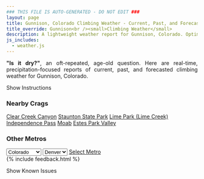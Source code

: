 ```yaml
---
### THIS FILE IS AUTO-GENERATED - DO NOT EDIT ###
layout: page
title: Gunnison, Colorado Climbing Weather - Current, Past, and Forecasted Report
title_override: Gunnison<br /><small>Climbing Weather</small>
description: A lightweight weather report for Gunnison, Colorado. Optimized for slow internet connections.
js_includes:
  - weather.js
---
```


<section class="measure center lh-copy f5-ns f6 ph2 mv4" style="text-align: justify;">
<strong>"Is it dry?"</strong>, an oft-repeated, age-old question. Here are real-time,
precipitation-focused reports of current, past, and forecasted climbing weather for Gunnison, Colorado.
</section>

<p id="settings-toggle" class="mw5 b center tc hover-light-red black-70 pointer">Show Instructions</p>
<section id="settings" class="overflow-hidden" style="display:none;">
    <div class="mv2 ph2 center">
        <div class="fn f6 tc pv2">
            <p class="measure lh-copy center"><strong>Show/hide hourly forecasts</strong> by clicking the desired day.</p>
            <hr class="mw5 p0 mv2 o-60 b0 bt b--light-red light-red bg-light-red">
            <p class="measure lh-copy center"><strong>Current and Past conditions</strong> are measured by the nearest weather station. <strong>Forecast conditions</strong> are calculated and polled separately.</p>
            <hr class="mw5 p0 mv2 o-60 b0 bt b--light-red light-red bg-light-red">
            <p class="measure lh-copy center"><strong>Having issues?</strong> Try <a id="clear-cache" class="no-underline relative fancy-link light-red hover-light-red" href="#">clearing the local cache</a>.</p>
            <hr class="mw5 p0 mv2 o-60 b0 bt b--light-red light-red bg-light-red">
            <p class="measure lh-copy center">Weather data sourced from <a class="no-underline fancy-link relative light-red" target="_blank" href="https://www.weather.gov/documentation/services-web-api">weather.gov</a>.</p>
        </div>
    </div>
</section>
<section id="weather" data-crag="gunnison-colorado" class="mv4-ns mv3 ph2 center"></section>
<section id="nearby" class="tc lh-copy">
  <h3>Nearby Crags</h3>
<a class="nowrap no-underline fancy-link relative light-red mh3" href="/crags/clear-creek-canyon-colorado-weather.html">Clear Creek Canyon</a>
<a class="nowrap no-underline fancy-link relative light-red mh3" href="/crags/staunton-state-park-colorado-weather.html">Staunton State Park</a>
<a class="nowrap no-underline fancy-link relative light-red mh3" href="/crags/lime-park-lime-creek-colorado-weather.html">Lime Park (Lime Creek)</a>
<a class="nowrap no-underline fancy-link relative light-red mh3" href="/crags/independence-pass-colorado-weather.html">Independence Pass</a>
<a class="nowrap no-underline fancy-link relative light-red mh3" href="/crags/moab-utah-weather.html">Moab</a>
<a class="nowrap no-underline fancy-link relative light-red mh3" href="/crags/estes-park-valley-colorado-weather.html">Estes Park Valley</a>
</section>
<section id="nearby" class="tc lh-copy">
  <h3>Other Metros</h3>
  <select class="ma1 bg-near-white pa2" id="stateSel">
    <option value="Texas">Texas</option>
    <option value="Washington">Washington</option>
    <option value="Colorado" selected>Colorado</option>
    <option value="Tennessee">Tennessee</option>
    <option value="Utah">Utah</option>
    <option value="California">California</option>
  </select>
  <select class="ma1 bg-near-white pa2" id="citySel">
    <option value="Denver" selected>Denver</option>
  </select>
  <a id="selectMetro" class="f6 link dim ph3 pv2 ma1 dib white bg-light-red" href="/crags/denver-colorado-weather.html">Select Metro</a>
  <script>
    var states = [];
    states["Texas"] = "Austin"
    states["Washington"] = "Seattle"
    states["Colorado"] = "Denver"
    states["Tennessee"] = "Nashville"
    states["Utah"] = "Salt Lake City"
    states["California"] = "San Francisco|Los Angeles"
  </script>
</section>
{% include feedback.html %}
<p id="issues-toggle" class="mw5 b center tc hover-light-red black-70 pointer">Show Known Issues</p>
<section id="issues" class="overflow-hidden tc f6">
</section>

<script>
  var weekly_GJT_152_72 = {"updated":"2022-03-29T07:43:10+00:00","units":"us","forecastGenerator":"BaselineForecastGenerator","generatedAt":"2022-03-29T08:39:34+00:00","updateTime":"2022-03-29T07:43:10+00:00","validTimes":"2022-03-29T01:00:00+00:00/P7D","elevation":{"unitCode":"wmoUnit:m","value":2479.8528},"periods":[{"number":1,"name":"Overnight","startTime":"2022-03-29T02:00:00-06:00","endTime":"2022-03-29T06:00:00-06:00","isDaytime":false,"temperature":28,"temperatureUnit":"F","temperatureTrend":null,"windSpeed":"5 to 10 mph","windDirection":"W","icon":"https://api.weather.gov/icons/land/night/snow,60?size=medium","shortForecast":"Rain And Snow Showers Likely","detailedForecast":"Rain and snow showers likely. Mostly cloudy, with a low around 28. West wind 5 to 10 mph. Chance of precipitation is 60%. Little or no snow accumulation expected."},{"number":2,"name":"Tuesday","startTime":"2022-03-29T06:00:00-06:00","endTime":"2022-03-29T18:00:00-06:00","isDaytime":true,"temperature":43,"temperatureUnit":"F","temperatureTrend":null,"windSpeed":"5 to 20 mph","windDirection":"W","icon":"https://api.weather.gov/icons/land/day/snow,60/snow,50?size=medium","shortForecast":"Snow Showers Likely","detailedForecast":"Snow showers likely before noon, then a chance of snow showers and a slight chance of thunderstorms. Mostly cloudy, with a high near 43. West wind 5 to 20 mph. Chance of precipitation is 60%. New snow accumulation of 1 to 2 inches possible."},{"number":3,"name":"Tuesday Night","startTime":"2022-03-29T18:00:00-06:00","endTime":"2022-03-30T06:00:00-06:00","isDaytime":false,"temperature":27,"temperatureUnit":"F","temperatureTrend":null,"windSpeed":"10 to 15 mph","windDirection":"WNW","icon":"https://api.weather.gov/icons/land/night/snow,60/snow,40?size=medium","shortForecast":"Snow Showers Likely","detailedForecast":"Snow showers likely and a slight chance of thunderstorms. Mostly cloudy, with a low around 27. West northwest wind 10 to 15 mph, with gusts as high as 30 mph. Chance of precipitation is 60%. New snow accumulation of less than half an inch possible."},{"number":4,"name":"Wednesday","startTime":"2022-03-30T06:00:00-06:00","endTime":"2022-03-30T18:00:00-06:00","isDaytime":true,"temperature":40,"temperatureUnit":"F","temperatureTrend":null,"windSpeed":"10 to 20 mph","windDirection":"WNW","icon":"https://api.weather.gov/icons/land/day/snow,40/snow,20?size=medium","shortForecast":"Chance Snow Showers","detailedForecast":"A chance of snow showers. Partly sunny, with a high near 40. West northwest wind 10 to 20 mph, with gusts as high as 35 mph. Chance of precipitation is 40%. Little or no snow accumulation expected."},{"number":5,"name":"Wednesday Night","startTime":"2022-03-30T18:00:00-06:00","endTime":"2022-03-31T06:00:00-06:00","isDaytime":false,"temperature":17,"temperatureUnit":"F","temperatureTrend":null,"windSpeed":"5 to 20 mph","windDirection":"WNW","icon":"https://api.weather.gov/icons/land/night/few?size=medium","shortForecast":"Mostly Clear","detailedForecast":"Mostly clear, with a low around 17. West northwest wind 5 to 20 mph."},{"number":6,"name":"Thursday","startTime":"2022-03-31T06:00:00-06:00","endTime":"2022-03-31T18:00:00-06:00","isDaytime":true,"temperature":46,"temperatureUnit":"F","temperatureTrend":null,"windSpeed":"5 to 15 mph","windDirection":"W","icon":"https://api.weather.gov/icons/land/day/sct/snow,30?size=medium","shortForecast":"Mostly Sunny then Chance Snow Showers","detailedForecast":"A chance of snow showers after noon. Mostly sunny, with a high near 46. Chance of precipitation is 30%."},{"number":7,"name":"Thursday Night","startTime":"2022-03-31T18:00:00-06:00","endTime":"2022-04-01T06:00:00-06:00","isDaytime":false,"temperature":24,"temperatureUnit":"F","temperatureTrend":null,"windSpeed":"5 to 15 mph","windDirection":"WSW","icon":"https://api.weather.gov/icons/land/night/snow,50/snow,60?size=medium","shortForecast":"Snow Showers Likely","detailedForecast":"Snow showers likely. Mostly cloudy, with a low around 24. Chance of precipitation is 60%. New snow accumulation of less than half an inch possible."},{"number":8,"name":"Friday","startTime":"2022-04-01T06:00:00-06:00","endTime":"2022-04-01T18:00:00-06:00","isDaytime":true,"temperature":43,"temperatureUnit":"F","temperatureTrend":null,"windSpeed":"5 to 20 mph","windDirection":"W","icon":"https://api.weather.gov/icons/land/day/snow?size=medium","shortForecast":"Snow Showers Likely","detailedForecast":"Snow showers likely. Partly sunny, with a high near 43. New snow accumulation of less than half an inch possible."},{"number":9,"name":"Friday Night","startTime":"2022-04-01T18:00:00-06:00","endTime":"2022-04-02T06:00:00-06:00","isDaytime":false,"temperature":17,"temperatureUnit":"F","temperatureTrend":null,"windSpeed":"5 to 20 mph","windDirection":"NW","icon":"https://api.weather.gov/icons/land/night/few?size=medium","shortForecast":"Mostly Clear","detailedForecast":"Mostly clear, with a low around 17."},{"number":10,"name":"Saturday","startTime":"2022-04-02T06:00:00-06:00","endTime":"2022-04-02T18:00:00-06:00","isDaytime":true,"temperature":50,"temperatureUnit":"F","temperatureTrend":null,"windSpeed":"5 to 15 mph","windDirection":"W","icon":"https://api.weather.gov/icons/land/day/sct?size=medium","shortForecast":"Mostly Sunny","detailedForecast":"Mostly sunny, with a high near 50."},{"number":11,"name":"Saturday Night","startTime":"2022-04-02T18:00:00-06:00","endTime":"2022-04-03T06:00:00-06:00","isDaytime":false,"temperature":22,"temperatureUnit":"F","temperatureTrend":null,"windSpeed":"5 to 15 mph","windDirection":"W","icon":"https://api.weather.gov/icons/land/night/few?size=medium","shortForecast":"Mostly Clear","detailedForecast":"Mostly clear, with a low around 22."},{"number":12,"name":"Sunday","startTime":"2022-04-03T06:00:00-06:00","endTime":"2022-04-03T18:00:00-06:00","isDaytime":true,"temperature":52,"temperatureUnit":"F","temperatureTrend":null,"windSpeed":"5 to 15 mph","windDirection":"WSW","icon":"https://api.weather.gov/icons/land/day/sct?size=medium","shortForecast":"Mostly Sunny","detailedForecast":"Mostly sunny, with a high near 52."},{"number":13,"name":"Sunday Night","startTime":"2022-04-03T18:00:00-06:00","endTime":"2022-04-04T06:00:00-06:00","isDaytime":false,"temperature":24,"temperatureUnit":"F","temperatureTrend":null,"windSpeed":"5 to 15 mph","windDirection":"W","icon":"https://api.weather.gov/icons/land/night/bkn/snow?size=medium","shortForecast":"Mostly Cloudy then Slight Chance Snow Showers","detailedForecast":"A slight chance of snow showers after midnight. Mostly cloudy, with a low around 24."},{"number":14,"name":"Monday","startTime":"2022-04-04T06:00:00-06:00","endTime":"2022-04-04T18:00:00-06:00","isDaytime":true,"temperature":49,"temperatureUnit":"F","temperatureTrend":null,"windSpeed":"5 to 15 mph","windDirection":"W","icon":"https://api.weather.gov/icons/land/day/snow?size=medium","shortForecast":"Chance Snow Showers","detailedForecast":"A chance of snow showers before 3pm, then a chance of rain and snow showers. Partly sunny, with a high near 49."}]}
  var hourly_GJT_152_72 = {"@context":["https://geojson.org/geojson-ld/geojson-context.jsonld",{"@version":"1.1","wx":"https://api.weather.gov/ontology#","geo":"http://www.opengis.net/ont/geosparql#","unit":"http://codes.wmo.int/common/unit/","@vocab":"https://api.weather.gov/ontology#"}],"type":"Feature","geometry":{"type":"Polygon","coordinates":[[[-106.855759,38.5572231],[-106.8532816,38.5351203],[-106.8249691,38.5370592],[-106.8274406,38.5591622],[-106.855759,38.5572231]]]},"properties":{"updated":"2022-03-29T07:43:10+00:00","units":"us","forecastGenerator":"HourlyForecastGenerator","generatedAt":"2022-03-29T08:39:36+00:00","updateTime":"2022-03-29T07:43:10+00:00","validTimes":"2022-03-29T01:00:00+00:00/P7D","elevation":{"unitCode":"wmoUnit:m","value":2479.8528},"periods":[{"number":1,"name":"","startTime":"2022-03-29T02:00:00-06:00","endTime":"2022-03-29T03:00:00-06:00","isDaytime":false,"temperature":36,"temperatureUnit":"F","temperatureTrend":null,"windSpeed":"10 mph","windDirection":"W","icon":"https://api.weather.gov/icons/land/night/snow,20?size=small","shortForecast":"Slight Chance Rain And Snow Showers","detailedForecast":""},{"number":2,"name":"","startTime":"2022-03-29T03:00:00-06:00","endTime":"2022-03-29T04:00:00-06:00","isDaytime":false,"temperature":32,"temperatureUnit":"F","temperatureTrend":null,"windSpeed":"5 mph","windDirection":"WSW","icon":"https://api.weather.gov/icons/land/night/snow,30?size=small","shortForecast":"Chance Snow Showers","detailedForecast":""},{"number":3,"name":"","startTime":"2022-03-29T04:00:00-06:00","endTime":"2022-03-29T05:00:00-06:00","isDaytime":false,"temperature":31,"temperatureUnit":"F","temperatureTrend":null,"windSpeed":"10 mph","windDirection":"W","icon":"https://api.weather.gov/icons/land/night/snow,50?size=small","shortForecast":"Chance Snow Showers","detailedForecast":""},{"number":4,"name":"","startTime":"2022-03-29T05:00:00-06:00","endTime":"2022-03-29T06:00:00-06:00","isDaytime":false,"temperature":29,"temperatureUnit":"F","temperatureTrend":null,"windSpeed":"10 mph","windDirection":"W","icon":"https://api.weather.gov/icons/land/night/snow,60?size=small","shortForecast":"Snow Showers Likely","detailedForecast":""},{"number":5,"name":"","startTime":"2022-03-29T06:00:00-06:00","endTime":"2022-03-29T07:00:00-06:00","isDaytime":true,"temperature":29,"temperatureUnit":"F","temperatureTrend":null,"windSpeed":"5 mph","windDirection":"W","icon":"https://api.weather.gov/icons/land/day/snow,60?size=small","shortForecast":"Snow Showers Likely","detailedForecast":""},{"number":6,"name":"","startTime":"2022-03-29T07:00:00-06:00","endTime":"2022-03-29T08:00:00-06:00","isDaytime":true,"temperature":28,"temperatureUnit":"F","temperatureTrend":null,"windSpeed":"5 mph","windDirection":"W","icon":"https://api.weather.gov/icons/land/day/snow,60?size=small","shortForecast":"Snow Showers Likely","detailedForecast":""},{"number":7,"name":"","startTime":"2022-03-29T08:00:00-06:00","endTime":"2022-03-29T09:00:00-06:00","isDaytime":true,"temperature":30,"temperatureUnit":"F","temperatureTrend":null,"windSpeed":"5 mph","windDirection":"WSW","icon":"https://api.weather.gov/icons/land/day/snow,60?size=small","shortForecast":"Snow Showers Likely","detailedForecast":""},{"number":8,"name":"","startTime":"2022-03-29T09:00:00-06:00","endTime":"2022-03-29T10:00:00-06:00","isDaytime":true,"temperature":32,"temperatureUnit":"F","temperatureTrend":null,"windSpeed":"5 mph","windDirection":"WSW","icon":"https://api.weather.gov/icons/land/day/snow?size=small","shortForecast":"Snow Showers Likely","detailedForecast":""},{"number":9,"name":"","startTime":"2022-03-29T10:00:00-06:00","endTime":"2022-03-29T11:00:00-06:00","isDaytime":true,"temperature":36,"temperatureUnit":"F","temperatureTrend":null,"windSpeed":"10 mph","windDirection":"W","icon":"https://api.weather.gov/icons/land/day/snow?size=small","shortForecast":"Snow Showers Likely","detailedForecast":""},{"number":10,"name":"","startTime":"2022-03-29T11:00:00-06:00","endTime":"2022-03-29T12:00:00-06:00","isDaytime":true,"temperature":40,"temperatureUnit":"F","temperatureTrend":null,"windSpeed":"10 mph","windDirection":"W","icon":"https://api.weather.gov/icons/land/day/snow?size=small","shortForecast":"Chance Snow Showers","detailedForecast":""},{"number":11,"name":"","startTime":"2022-03-29T12:00:00-06:00","endTime":"2022-03-29T13:00:00-06:00","isDaytime":true,"temperature":42,"temperatureUnit":"F","temperatureTrend":null,"windSpeed":"15 mph","windDirection":"W","icon":"https://api.weather.gov/icons/land/day/snow?size=small","shortForecast":"Chance Snow Showers","detailedForecast":""},{"number":12,"name":"","startTime":"2022-03-29T13:00:00-06:00","endTime":"2022-03-29T14:00:00-06:00","isDaytime":true,"temperature":43,"temperatureUnit":"F","temperatureTrend":null,"windSpeed":"15 mph","windDirection":"W","icon":"https://api.weather.gov/icons/land/day/snow?size=small","shortForecast":"Chance Snow Showers","detailedForecast":""},{"number":13,"name":"","startTime":"2022-03-29T14:00:00-06:00","endTime":"2022-03-29T15:00:00-06:00","isDaytime":true,"temperature":43,"temperatureUnit":"F","temperatureTrend":null,"windSpeed":"15 mph","windDirection":"W","icon":"https://api.weather.gov/icons/land/day/snow?size=small","shortForecast":"Chance Snow Showers","detailedForecast":""},{"number":14,"name":"","startTime":"2022-03-29T15:00:00-06:00","endTime":"2022-03-29T16:00:00-06:00","isDaytime":true,"temperature":42,"temperatureUnit":"F","temperatureTrend":null,"windSpeed":"15 mph","windDirection":"W","icon":"https://api.weather.gov/icons/land/day/snow?size=small","shortForecast":"Chance Snow Showers","detailedForecast":""},{"number":15,"name":"","startTime":"2022-03-29T16:00:00-06:00","endTime":"2022-03-29T17:00:00-06:00","isDaytime":true,"temperature":40,"temperatureUnit":"F","temperatureTrend":null,"windSpeed":"20 mph","windDirection":"W","icon":"https://api.weather.gov/icons/land/day/snow?size=small","shortForecast":"Chance Snow Showers","detailedForecast":""},{"number":16,"name":"","startTime":"2022-03-29T17:00:00-06:00","endTime":"2022-03-29T18:00:00-06:00","isDaytime":true,"temperature":39,"temperatureUnit":"F","temperatureTrend":null,"windSpeed":"15 mph","windDirection":"WNW","icon":"https://api.weather.gov/icons/land/day/snow?size=small","shortForecast":"Chance Snow Showers","detailedForecast":""},{"number":17,"name":"","startTime":"2022-03-29T18:00:00-06:00","endTime":"2022-03-29T19:00:00-06:00","isDaytime":false,"temperature":37,"temperatureUnit":"F","temperatureTrend":null,"windSpeed":"15 mph","windDirection":"W","icon":"https://api.weather.gov/icons/land/night/snow?size=small","shortForecast":"Snow Showers Likely","detailedForecast":""},{"number":18,"name":"","startTime":"2022-03-29T19:00:00-06:00","endTime":"2022-03-29T20:00:00-06:00","isDaytime":false,"temperature":35,"temperatureUnit":"F","temperatureTrend":null,"windSpeed":"15 mph","windDirection":"WNW","icon":"https://api.weather.gov/icons/land/night/snow?size=small","shortForecast":"Snow Showers Likely","detailedForecast":""},{"number":19,"name":"","startTime":"2022-03-29T20:00:00-06:00","endTime":"2022-03-29T21:00:00-06:00","isDaytime":false,"temperature":33,"temperatureUnit":"F","temperatureTrend":null,"windSpeed":"15 mph","windDirection":"W","icon":"https://api.weather.gov/icons/land/night/snow?size=small","shortForecast":"Snow Showers Likely","detailedForecast":""},{"number":20,"name":"","startTime":"2022-03-29T21:00:00-06:00","endTime":"2022-03-29T22:00:00-06:00","isDaytime":false,"temperature":32,"temperatureUnit":"F","temperatureTrend":null,"windSpeed":"15 mph","windDirection":"W","icon":"https://api.weather.gov/icons/land/night/snow?size=small","shortForecast":"Snow Showers Likely","detailedForecast":""},{"number":21,"name":"","startTime":"2022-03-29T22:00:00-06:00","endTime":"2022-03-29T23:00:00-06:00","isDaytime":false,"temperature":31,"temperatureUnit":"F","temperatureTrend":null,"windSpeed":"10 mph","windDirection":"W","icon":"https://api.weather.gov/icons/land/night/snow?size=small","shortForecast":"Snow Showers Likely","detailedForecast":""},{"number":22,"name":"","startTime":"2022-03-29T23:00:00-06:00","endTime":"2022-03-30T00:00:00-06:00","isDaytime":false,"temperature":31,"temperatureUnit":"F","temperatureTrend":null,"windSpeed":"10 mph","windDirection":"W","icon":"https://api.weather.gov/icons/land/night/snow?size=small","shortForecast":"Snow Showers Likely","detailedForecast":""},{"number":23,"name":"","startTime":"2022-03-30T00:00:00-06:00","endTime":"2022-03-30T01:00:00-06:00","isDaytime":false,"temperature":31,"temperatureUnit":"F","temperatureTrend":null,"windSpeed":"10 mph","windDirection":"W","icon":"https://api.weather.gov/icons/land/night/snow?size=small","shortForecast":"Chance Snow Showers","detailedForecast":""},{"number":24,"name":"","startTime":"2022-03-30T01:00:00-06:00","endTime":"2022-03-30T02:00:00-06:00","isDaytime":false,"temperature":30,"temperatureUnit":"F","temperatureTrend":null,"windSpeed":"10 mph","windDirection":"W","icon":"https://api.weather.gov/icons/land/night/snow?size=small","shortForecast":"Chance Snow Showers","detailedForecast":""},{"number":25,"name":"","startTime":"2022-03-30T02:00:00-06:00","endTime":"2022-03-30T03:00:00-06:00","isDaytime":false,"temperature":30,"temperatureUnit":"F","temperatureTrend":null,"windSpeed":"10 mph","windDirection":"W","icon":"https://api.weather.gov/icons/land/night/snow?size=small","shortForecast":"Chance Snow Showers","detailedForecast":""},{"number":26,"name":"","startTime":"2022-03-30T03:00:00-06:00","endTime":"2022-03-30T04:00:00-06:00","isDaytime":false,"temperature":29,"temperatureUnit":"F","temperatureTrend":null,"windSpeed":"10 mph","windDirection":"W","icon":"https://api.weather.gov/icons/land/night/snow?size=small","shortForecast":"Chance Snow Showers","detailedForecast":""},{"number":27,"name":"","startTime":"2022-03-30T04:00:00-06:00","endTime":"2022-03-30T05:00:00-06:00","isDaytime":false,"temperature":28,"temperatureUnit":"F","temperatureTrend":null,"windSpeed":"10 mph","windDirection":"W","icon":"https://api.weather.gov/icons/land/night/snow?size=small","shortForecast":"Chance Snow Showers","detailedForecast":""},{"number":28,"name":"","startTime":"2022-03-30T05:00:00-06:00","endTime":"2022-03-30T06:00:00-06:00","isDaytime":false,"temperature":27,"temperatureUnit":"F","temperatureTrend":null,"windSpeed":"10 mph","windDirection":"W","icon":"https://api.weather.gov/icons/land/night/snow?size=small","shortForecast":"Chance Snow Showers","detailedForecast":""},{"number":29,"name":"","startTime":"2022-03-30T06:00:00-06:00","endTime":"2022-03-30T07:00:00-06:00","isDaytime":true,"temperature":27,"temperatureUnit":"F","temperatureTrend":null,"windSpeed":"10 mph","windDirection":"W","icon":"https://api.weather.gov/icons/land/day/snow?size=small","shortForecast":"Chance Snow Showers","detailedForecast":""},{"number":30,"name":"","startTime":"2022-03-30T07:00:00-06:00","endTime":"2022-03-30T08:00:00-06:00","isDaytime":true,"temperature":27,"temperatureUnit":"F","temperatureTrend":null,"windSpeed":"10 mph","windDirection":"W","icon":"https://api.weather.gov/icons/land/day/snow?size=small","shortForecast":"Chance Snow Showers","detailedForecast":""},{"number":31,"name":"","startTime":"2022-03-30T08:00:00-06:00","endTime":"2022-03-30T09:00:00-06:00","isDaytime":true,"temperature":28,"temperatureUnit":"F","temperatureTrend":null,"windSpeed":"10 mph","windDirection":"WNW","icon":"https://api.weather.gov/icons/land/day/snow?size=small","shortForecast":"Chance Snow Showers","detailedForecast":""},{"number":32,"name":"","startTime":"2022-03-30T09:00:00-06:00","endTime":"2022-03-30T10:00:00-06:00","isDaytime":true,"temperature":30,"temperatureUnit":"F","temperatureTrend":null,"windSpeed":"15 mph","windDirection":"WNW","icon":"https://api.weather.gov/icons/land/day/snow?size=small","shortForecast":"Chance Snow Showers","detailedForecast":""},{"number":33,"name":"","startTime":"2022-03-30T10:00:00-06:00","endTime":"2022-03-30T11:00:00-06:00","isDaytime":true,"temperature":32,"temperatureUnit":"F","temperatureTrend":null,"windSpeed":"15 mph","windDirection":"WNW","icon":"https://api.weather.gov/icons/land/day/snow?size=small","shortForecast":"Chance Snow Showers","detailedForecast":""},{"number":34,"name":"","startTime":"2022-03-30T11:00:00-06:00","endTime":"2022-03-30T12:00:00-06:00","isDaytime":true,"temperature":35,"temperatureUnit":"F","temperatureTrend":null,"windSpeed":"15 mph","windDirection":"WNW","icon":"https://api.weather.gov/icons/land/day/snow?size=small","shortForecast":"Chance Snow Showers","detailedForecast":""},{"number":35,"name":"","startTime":"2022-03-30T12:00:00-06:00","endTime":"2022-03-30T13:00:00-06:00","isDaytime":true,"temperature":37,"temperatureUnit":"F","temperatureTrend":null,"windSpeed":"15 mph","windDirection":"WNW","icon":"https://api.weather.gov/icons/land/day/snow?size=small","shortForecast":"Slight Chance Snow Showers","detailedForecast":""},{"number":36,"name":"","startTime":"2022-03-30T13:00:00-06:00","endTime":"2022-03-30T14:00:00-06:00","isDaytime":true,"temperature":39,"temperatureUnit":"F","temperatureTrend":null,"windSpeed":"20 mph","windDirection":"WNW","icon":"https://api.weather.gov/icons/land/day/snow?size=small","shortForecast":"Slight Chance Snow Showers","detailedForecast":""},{"number":37,"name":"","startTime":"2022-03-30T14:00:00-06:00","endTime":"2022-03-30T15:00:00-06:00","isDaytime":true,"temperature":40,"temperatureUnit":"F","temperatureTrend":null,"windSpeed":"20 mph","windDirection":"WNW","icon":"https://api.weather.gov/icons/land/day/snow?size=small","shortForecast":"Slight Chance Snow Showers","detailedForecast":""},{"number":38,"name":"","startTime":"2022-03-30T15:00:00-06:00","endTime":"2022-03-30T16:00:00-06:00","isDaytime":true,"temperature":40,"temperatureUnit":"F","temperatureTrend":null,"windSpeed":"20 mph","windDirection":"WNW","icon":"https://api.weather.gov/icons/land/day/snow?size=small","shortForecast":"Slight Chance Snow Showers","detailedForecast":""},{"number":39,"name":"","startTime":"2022-03-30T16:00:00-06:00","endTime":"2022-03-30T17:00:00-06:00","isDaytime":true,"temperature":40,"temperatureUnit":"F","temperatureTrend":null,"windSpeed":"20 mph","windDirection":"WNW","icon":"https://api.weather.gov/icons/land/day/snow?size=small","shortForecast":"Slight Chance Snow Showers","detailedForecast":""},{"number":40,"name":"","startTime":"2022-03-30T17:00:00-06:00","endTime":"2022-03-30T18:00:00-06:00","isDaytime":true,"temperature":40,"temperatureUnit":"F","temperatureTrend":null,"windSpeed":"20 mph","windDirection":"NW","icon":"https://api.weather.gov/icons/land/day/snow?size=small","shortForecast":"Slight Chance Snow Showers","detailedForecast":""},{"number":41,"name":"","startTime":"2022-03-30T18:00:00-06:00","endTime":"2022-03-30T19:00:00-06:00","isDaytime":false,"temperature":38,"temperatureUnit":"F","temperatureTrend":null,"windSpeed":"20 mph","windDirection":"NW","icon":"https://api.weather.gov/icons/land/night/sct?size=small","shortForecast":"Partly Cloudy","detailedForecast":""},{"number":42,"name":"","startTime":"2022-03-30T19:00:00-06:00","endTime":"2022-03-30T20:00:00-06:00","isDaytime":false,"temperature":36,"temperatureUnit":"F","temperatureTrend":null,"windSpeed":"20 mph","windDirection":"NW","icon":"https://api.weather.gov/icons/land/night/few?size=small","shortForecast":"Mostly Clear","detailedForecast":""},{"number":43,"name":"","startTime":"2022-03-30T20:00:00-06:00","endTime":"2022-03-30T21:00:00-06:00","isDaytime":false,"temperature":33,"temperatureUnit":"F","temperatureTrend":null,"windSpeed":"15 mph","windDirection":"WNW","icon":"https://api.weather.gov/icons/land/night/few?size=small","shortForecast":"Mostly Clear","detailedForecast":""},{"number":44,"name":"","startTime":"2022-03-30T21:00:00-06:00","endTime":"2022-03-30T22:00:00-06:00","isDaytime":false,"temperature":30,"temperatureUnit":"F","temperatureTrend":null,"windSpeed":"15 mph","windDirection":"WNW","icon":"https://api.weather.gov/icons/land/night/few?size=small","shortForecast":"Mostly Clear","detailedForecast":""},{"number":45,"name":"","startTime":"2022-03-30T22:00:00-06:00","endTime":"2022-03-30T23:00:00-06:00","isDaytime":false,"temperature":28,"temperatureUnit":"F","temperatureTrend":null,"windSpeed":"15 mph","windDirection":"WNW","icon":"https://api.weather.gov/icons/land/night/few?size=small","shortForecast":"Mostly Clear","detailedForecast":""},{"number":46,"name":"","startTime":"2022-03-30T23:00:00-06:00","endTime":"2022-03-31T00:00:00-06:00","isDaytime":false,"temperature":26,"temperatureUnit":"F","temperatureTrend":null,"windSpeed":"10 mph","windDirection":"W","icon":"https://api.weather.gov/icons/land/night/few?size=small","shortForecast":"Mostly Clear","detailedForecast":""},{"number":47,"name":"","startTime":"2022-03-31T00:00:00-06:00","endTime":"2022-03-31T01:00:00-06:00","isDaytime":false,"temperature":24,"temperatureUnit":"F","temperatureTrend":null,"windSpeed":"10 mph","windDirection":"W","icon":"https://api.weather.gov/icons/land/night/few?size=small","shortForecast":"Mostly Clear","detailedForecast":""},{"number":48,"name":"","startTime":"2022-03-31T01:00:00-06:00","endTime":"2022-03-31T02:00:00-06:00","isDaytime":false,"temperature":23,"temperatureUnit":"F","temperatureTrend":null,"windSpeed":"10 mph","windDirection":"W","icon":"https://api.weather.gov/icons/land/night/few?size=small","shortForecast":"Mostly Clear","detailedForecast":""},{"number":49,"name":"","startTime":"2022-03-31T02:00:00-06:00","endTime":"2022-03-31T03:00:00-06:00","isDaytime":false,"temperature":22,"temperatureUnit":"F","temperatureTrend":null,"windSpeed":"5 mph","windDirection":"WNW","icon":"https://api.weather.gov/icons/land/night/few?size=small","shortForecast":"Mostly Clear","detailedForecast":""},{"number":50,"name":"","startTime":"2022-03-31T03:00:00-06:00","endTime":"2022-03-31T04:00:00-06:00","isDaytime":false,"temperature":21,"temperatureUnit":"F","temperatureTrend":null,"windSpeed":"5 mph","windDirection":"WNW","icon":"https://api.weather.gov/icons/land/night/few?size=small","shortForecast":"Mostly Clear","detailedForecast":""},{"number":51,"name":"","startTime":"2022-03-31T04:00:00-06:00","endTime":"2022-03-31T05:00:00-06:00","isDaytime":false,"temperature":20,"temperatureUnit":"F","temperatureTrend":null,"windSpeed":"5 mph","windDirection":"WNW","icon":"https://api.weather.gov/icons/land/night/few?size=small","shortForecast":"Mostly Clear","detailedForecast":""},{"number":52,"name":"","startTime":"2022-03-31T05:00:00-06:00","endTime":"2022-03-31T06:00:00-06:00","isDaytime":false,"temperature":18,"temperatureUnit":"F","temperatureTrend":null,"windSpeed":"5 mph","windDirection":"NW","icon":"https://api.weather.gov/icons/land/night/few?size=small","shortForecast":"Mostly Clear","detailedForecast":""},{"number":53,"name":"","startTime":"2022-03-31T06:00:00-06:00","endTime":"2022-03-31T07:00:00-06:00","isDaytime":true,"temperature":17,"temperatureUnit":"F","temperatureTrend":null,"windSpeed":"5 mph","windDirection":"NNW","icon":"https://api.weather.gov/icons/land/day/few?size=small","shortForecast":"Sunny","detailedForecast":""},{"number":54,"name":"","startTime":"2022-03-31T07:00:00-06:00","endTime":"2022-03-31T08:00:00-06:00","isDaytime":true,"temperature":18,"temperatureUnit":"F","temperatureTrend":null,"windSpeed":"5 mph","windDirection":"NW","icon":"https://api.weather.gov/icons/land/day/sct?size=small","shortForecast":"Mostly Sunny","detailedForecast":""},{"number":55,"name":"","startTime":"2022-03-31T08:00:00-06:00","endTime":"2022-03-31T09:00:00-06:00","isDaytime":true,"temperature":20,"temperatureUnit":"F","temperatureTrend":null,"windSpeed":"5 mph","windDirection":"W","icon":"https://api.weather.gov/icons/land/day/sct?size=small","shortForecast":"Mostly Sunny","detailedForecast":""},{"number":56,"name":"","startTime":"2022-03-31T09:00:00-06:00","endTime":"2022-03-31T10:00:00-06:00","isDaytime":true,"temperature":24,"temperatureUnit":"F","temperatureTrend":null,"windSpeed":"5 mph","windDirection":"W","icon":"https://api.weather.gov/icons/land/day/sct?size=small","shortForecast":"Mostly Sunny","detailedForecast":""},{"number":57,"name":"","startTime":"2022-03-31T10:00:00-06:00","endTime":"2022-03-31T11:00:00-06:00","isDaytime":true,"temperature":28,"temperatureUnit":"F","temperatureTrend":null,"windSpeed":"5 mph","windDirection":"W","icon":"https://api.weather.gov/icons/land/day/sct?size=small","shortForecast":"Mostly Sunny","detailedForecast":""},{"number":58,"name":"","startTime":"2022-03-31T11:00:00-06:00","endTime":"2022-03-31T12:00:00-06:00","isDaytime":true,"temperature":33,"temperatureUnit":"F","temperatureTrend":null,"windSpeed":"10 mph","windDirection":"WSW","icon":"https://api.weather.gov/icons/land/day/sct?size=small","shortForecast":"Mostly Sunny","detailedForecast":""},{"number":59,"name":"","startTime":"2022-03-31T12:00:00-06:00","endTime":"2022-03-31T13:00:00-06:00","isDaytime":true,"temperature":37,"temperatureUnit":"F","temperatureTrend":null,"windSpeed":"10 mph","windDirection":"WSW","icon":"https://api.weather.gov/icons/land/day/snow?size=small","shortForecast":"Chance Snow Showers","detailedForecast":""},{"number":60,"name":"","startTime":"2022-03-31T13:00:00-06:00","endTime":"2022-03-31T14:00:00-06:00","isDaytime":true,"temperature":41,"temperatureUnit":"F","temperatureTrend":null,"windSpeed":"10 mph","windDirection":"WSW","icon":"https://api.weather.gov/icons/land/day/snow?size=small","shortForecast":"Chance Snow Showers","detailedForecast":""},{"number":61,"name":"","startTime":"2022-03-31T14:00:00-06:00","endTime":"2022-03-31T15:00:00-06:00","isDaytime":true,"temperature":43,"temperatureUnit":"F","temperatureTrend":null,"windSpeed":"10 mph","windDirection":"W","icon":"https://api.weather.gov/icons/land/day/snow?size=small","shortForecast":"Chance Snow Showers","detailedForecast":""},{"number":62,"name":"","startTime":"2022-03-31T15:00:00-06:00","endTime":"2022-03-31T16:00:00-06:00","isDaytime":true,"temperature":45,"temperatureUnit":"F","temperatureTrend":null,"windSpeed":"15 mph","windDirection":"W","icon":"https://api.weather.gov/icons/land/day/snow?size=small","shortForecast":"Chance Snow Showers","detailedForecast":""},{"number":63,"name":"","startTime":"2022-03-31T16:00:00-06:00","endTime":"2022-03-31T17:00:00-06:00","isDaytime":true,"temperature":46,"temperatureUnit":"F","temperatureTrend":null,"windSpeed":"15 mph","windDirection":"W","icon":"https://api.weather.gov/icons/land/day/snow?size=small","shortForecast":"Chance Snow Showers","detailedForecast":""},{"number":64,"name":"","startTime":"2022-03-31T17:00:00-06:00","endTime":"2022-03-31T18:00:00-06:00","isDaytime":true,"temperature":45,"temperatureUnit":"F","temperatureTrend":null,"windSpeed":"15 mph","windDirection":"W","icon":"https://api.weather.gov/icons/land/day/snow?size=small","shortForecast":"Chance Snow Showers","detailedForecast":""},{"number":65,"name":"","startTime":"2022-03-31T18:00:00-06:00","endTime":"2022-03-31T19:00:00-06:00","isDaytime":false,"temperature":44,"temperatureUnit":"F","temperatureTrend":null,"windSpeed":"15 mph","windDirection":"W","icon":"https://api.weather.gov/icons/land/night/snow?size=small","shortForecast":"Chance Snow Showers","detailedForecast":""},{"number":66,"name":"","startTime":"2022-03-31T19:00:00-06:00","endTime":"2022-03-31T20:00:00-06:00","isDaytime":false,"temperature":42,"temperatureUnit":"F","temperatureTrend":null,"windSpeed":"15 mph","windDirection":"W","icon":"https://api.weather.gov/icons/land/night/snow?size=small","shortForecast":"Chance Snow Showers","detailedForecast":""},{"number":67,"name":"","startTime":"2022-03-31T20:00:00-06:00","endTime":"2022-03-31T21:00:00-06:00","isDaytime":false,"temperature":39,"temperatureUnit":"F","temperatureTrend":null,"windSpeed":"10 mph","windDirection":"WSW","icon":"https://api.weather.gov/icons/land/night/snow?size=small","shortForecast":"Chance Snow Showers","detailedForecast":""},{"number":68,"name":"","startTime":"2022-03-31T21:00:00-06:00","endTime":"2022-03-31T22:00:00-06:00","isDaytime":false,"temperature":36,"temperatureUnit":"F","temperatureTrend":null,"windSpeed":"10 mph","windDirection":"WSW","icon":"https://api.weather.gov/icons/land/night/snow?size=small","shortForecast":"Chance Snow Showers","detailedForecast":""},{"number":69,"name":"","startTime":"2022-03-31T22:00:00-06:00","endTime":"2022-03-31T23:00:00-06:00","isDaytime":false,"temperature":34,"temperatureUnit":"F","temperatureTrend":null,"windSpeed":"10 mph","windDirection":"WSW","icon":"https://api.weather.gov/icons/land/night/snow?size=small","shortForecast":"Chance Snow Showers","detailedForecast":""},{"number":70,"name":"","startTime":"2022-03-31T23:00:00-06:00","endTime":"2022-04-01T00:00:00-06:00","isDaytime":false,"temperature":32,"temperatureUnit":"F","temperatureTrend":null,"windSpeed":"10 mph","windDirection":"WSW","icon":"https://api.weather.gov/icons/land/night/snow?size=small","shortForecast":"Chance Snow Showers","detailedForecast":""},{"number":71,"name":"","startTime":"2022-04-01T00:00:00-06:00","endTime":"2022-04-01T01:00:00-06:00","isDaytime":false,"temperature":30,"temperatureUnit":"F","temperatureTrend":null,"windSpeed":"10 mph","windDirection":"WSW","icon":"https://api.weather.gov/icons/land/night/snow?size=small","shortForecast":"Snow Showers Likely","detailedForecast":""},{"number":72,"name":"","startTime":"2022-04-01T01:00:00-06:00","endTime":"2022-04-01T02:00:00-06:00","isDaytime":false,"temperature":28,"temperatureUnit":"F","temperatureTrend":null,"windSpeed":"10 mph","windDirection":"WSW","icon":"https://api.weather.gov/icons/land/night/snow?size=small","shortForecast":"Snow Showers Likely","detailedForecast":""},{"number":73,"name":"","startTime":"2022-04-01T02:00:00-06:00","endTime":"2022-04-01T03:00:00-06:00","isDaytime":false,"temperature":27,"temperatureUnit":"F","temperatureTrend":null,"windSpeed":"10 mph","windDirection":"W","icon":"https://api.weather.gov/icons/land/night/snow?size=small","shortForecast":"Snow Showers Likely","detailedForecast":""},{"number":74,"name":"","startTime":"2022-04-01T03:00:00-06:00","endTime":"2022-04-01T04:00:00-06:00","isDaytime":false,"temperature":26,"temperatureUnit":"F","temperatureTrend":null,"windSpeed":"10 mph","windDirection":"W","icon":"https://api.weather.gov/icons/land/night/snow?size=small","shortForecast":"Snow Showers Likely","detailedForecast":""},{"number":75,"name":"","startTime":"2022-04-01T04:00:00-06:00","endTime":"2022-04-01T05:00:00-06:00","isDaytime":false,"temperature":25,"temperatureUnit":"F","temperatureTrend":null,"windSpeed":"10 mph","windDirection":"W","icon":"https://api.weather.gov/icons/land/night/snow?size=small","shortForecast":"Snow Showers Likely","detailedForecast":""},{"number":76,"name":"","startTime":"2022-04-01T05:00:00-06:00","endTime":"2022-04-01T06:00:00-06:00","isDaytime":false,"temperature":24,"temperatureUnit":"F","temperatureTrend":null,"windSpeed":"5 mph","windDirection":"W","icon":"https://api.weather.gov/icons/land/night/snow?size=small","shortForecast":"Snow Showers Likely","detailedForecast":""},{"number":77,"name":"","startTime":"2022-04-01T06:00:00-06:00","endTime":"2022-04-01T07:00:00-06:00","isDaytime":true,"temperature":24,"temperatureUnit":"F","temperatureTrend":null,"windSpeed":"5 mph","windDirection":"W","icon":"https://api.weather.gov/icons/land/day/snow?size=small","shortForecast":"Chance Snow Showers","detailedForecast":""},{"number":78,"name":"","startTime":"2022-04-01T07:00:00-06:00","endTime":"2022-04-01T08:00:00-06:00","isDaytime":true,"temperature":24,"temperatureUnit":"F","temperatureTrend":null,"windSpeed":"10 mph","windDirection":"W","icon":"https://api.weather.gov/icons/land/day/snow?size=small","shortForecast":"Chance Snow Showers","detailedForecast":""},{"number":79,"name":"","startTime":"2022-04-01T08:00:00-06:00","endTime":"2022-04-01T09:00:00-06:00","isDaytime":true,"temperature":25,"temperatureUnit":"F","temperatureTrend":null,"windSpeed":"10 mph","windDirection":"W","icon":"https://api.weather.gov/icons/land/day/snow?size=small","shortForecast":"Chance Snow Showers","detailedForecast":""},{"number":80,"name":"","startTime":"2022-04-01T09:00:00-06:00","endTime":"2022-04-01T10:00:00-06:00","isDaytime":true,"temperature":27,"temperatureUnit":"F","temperatureTrend":null,"windSpeed":"10 mph","windDirection":"W","icon":"https://api.weather.gov/icons/land/day/snow?size=small","shortForecast":"Chance Snow Showers","detailedForecast":""},{"number":81,"name":"","startTime":"2022-04-01T10:00:00-06:00","endTime":"2022-04-01T11:00:00-06:00","isDaytime":true,"temperature":30,"temperatureUnit":"F","temperatureTrend":null,"windSpeed":"15 mph","windDirection":"W","icon":"https://api.weather.gov/icons/land/day/snow?size=small","shortForecast":"Chance Snow Showers","detailedForecast":""},{"number":82,"name":"","startTime":"2022-04-01T11:00:00-06:00","endTime":"2022-04-01T12:00:00-06:00","isDaytime":true,"temperature":34,"temperatureUnit":"F","temperatureTrend":null,"windSpeed":"15 mph","windDirection":"W","icon":"https://api.weather.gov/icons/land/day/snow?size=small","shortForecast":"Chance Snow Showers","detailedForecast":""},{"number":83,"name":"","startTime":"2022-04-01T12:00:00-06:00","endTime":"2022-04-01T13:00:00-06:00","isDaytime":true,"temperature":37,"temperatureUnit":"F","temperatureTrend":null,"windSpeed":"15 mph","windDirection":"W","icon":"https://api.weather.gov/icons/land/day/snow?size=small","shortForecast":"Snow Showers Likely","detailedForecast":""},{"number":84,"name":"","startTime":"2022-04-01T13:00:00-06:00","endTime":"2022-04-01T14:00:00-06:00","isDaytime":true,"temperature":39,"temperatureUnit":"F","temperatureTrend":null,"windSpeed":"15 mph","windDirection":"W","icon":"https://api.weather.gov/icons/land/day/snow?size=small","shortForecast":"Snow Showers Likely","detailedForecast":""},{"number":85,"name":"","startTime":"2022-04-01T14:00:00-06:00","endTime":"2022-04-01T15:00:00-06:00","isDaytime":true,"temperature":41,"temperatureUnit":"F","temperatureTrend":null,"windSpeed":"20 mph","windDirection":"W","icon":"https://api.weather.gov/icons/land/day/snow?size=small","shortForecast":"Snow Showers Likely","detailedForecast":""},{"number":86,"name":"","startTime":"2022-04-01T15:00:00-06:00","endTime":"2022-04-01T16:00:00-06:00","isDaytime":true,"temperature":42,"temperatureUnit":"F","temperatureTrend":null,"windSpeed":"20 mph","windDirection":"W","icon":"https://api.weather.gov/icons/land/day/snow?size=small","shortForecast":"Snow Showers Likely","detailedForecast":""},{"number":87,"name":"","startTime":"2022-04-01T16:00:00-06:00","endTime":"2022-04-01T17:00:00-06:00","isDaytime":true,"temperature":43,"temperatureUnit":"F","temperatureTrend":null,"windSpeed":"20 mph","windDirection":"W","icon":"https://api.weather.gov/icons/land/day/snow?size=small","shortForecast":"Snow Showers Likely","detailedForecast":""},{"number":88,"name":"","startTime":"2022-04-01T17:00:00-06:00","endTime":"2022-04-01T18:00:00-06:00","isDaytime":true,"temperature":43,"temperatureUnit":"F","temperatureTrend":null,"windSpeed":"20 mph","windDirection":"WNW","icon":"https://api.weather.gov/icons/land/day/snow?size=small","shortForecast":"Snow Showers Likely","detailedForecast":""},{"number":89,"name":"","startTime":"2022-04-01T18:00:00-06:00","endTime":"2022-04-01T19:00:00-06:00","isDaytime":false,"temperature":42,"temperatureUnit":"F","temperatureTrend":null,"windSpeed":"20 mph","windDirection":"WNW","icon":"https://api.weather.gov/icons/land/night/sct?size=small","shortForecast":"Partly Cloudy","detailedForecast":""},{"number":90,"name":"","startTime":"2022-04-01T19:00:00-06:00","endTime":"2022-04-01T20:00:00-06:00","isDaytime":false,"temperature":39,"temperatureUnit":"F","temperatureTrend":null,"windSpeed":"15 mph","windDirection":"WNW","icon":"https://api.weather.gov/icons/land/night/few?size=small","shortForecast":"Mostly Clear","detailedForecast":""},{"number":91,"name":"","startTime":"2022-04-01T20:00:00-06:00","endTime":"2022-04-01T21:00:00-06:00","isDaytime":false,"temperature":35,"temperatureUnit":"F","temperatureTrend":null,"windSpeed":"15 mph","windDirection":"WNW","icon":"https://api.weather.gov/icons/land/night/few?size=small","shortForecast":"Mostly Clear","detailedForecast":""},{"number":92,"name":"","startTime":"2022-04-01T21:00:00-06:00","endTime":"2022-04-01T22:00:00-06:00","isDaytime":false,"temperature":31,"temperatureUnit":"F","temperatureTrend":null,"windSpeed":"10 mph","windDirection":"WNW","icon":"https://api.weather.gov/icons/land/night/few?size=small","shortForecast":"Mostly Clear","detailedForecast":""},{"number":93,"name":"","startTime":"2022-04-01T22:00:00-06:00","endTime":"2022-04-01T23:00:00-06:00","isDaytime":false,"temperature":28,"temperatureUnit":"F","temperatureTrend":null,"windSpeed":"10 mph","windDirection":"WNW","icon":"https://api.weather.gov/icons/land/night/few?size=small","shortForecast":"Mostly Clear","detailedForecast":""},{"number":94,"name":"","startTime":"2022-04-01T23:00:00-06:00","endTime":"2022-04-02T00:00:00-06:00","isDaytime":false,"temperature":26,"temperatureUnit":"F","temperatureTrend":null,"windSpeed":"5 mph","windDirection":"WNW","icon":"https://api.weather.gov/icons/land/night/few?size=small","shortForecast":"Mostly Clear","detailedForecast":""},{"number":95,"name":"","startTime":"2022-04-02T00:00:00-06:00","endTime":"2022-04-02T01:00:00-06:00","isDaytime":false,"temperature":25,"temperatureUnit":"F","temperatureTrend":null,"windSpeed":"5 mph","windDirection":"WNW","icon":"https://api.weather.gov/icons/land/night/few?size=small","shortForecast":"Mostly Clear","detailedForecast":""},{"number":96,"name":"","startTime":"2022-04-02T01:00:00-06:00","endTime":"2022-04-02T02:00:00-06:00","isDaytime":false,"temperature":23,"temperatureUnit":"F","temperatureTrend":null,"windSpeed":"5 mph","windDirection":"WNW","icon":"https://api.weather.gov/icons/land/night/few?size=small","shortForecast":"Mostly Clear","detailedForecast":""},{"number":97,"name":"","startTime":"2022-04-02T02:00:00-06:00","endTime":"2022-04-02T03:00:00-06:00","isDaytime":false,"temperature":22,"temperatureUnit":"F","temperatureTrend":null,"windSpeed":"5 mph","windDirection":"NW","icon":"https://api.weather.gov/icons/land/night/few?size=small","shortForecast":"Mostly Clear","detailedForecast":""},{"number":98,"name":"","startTime":"2022-04-02T03:00:00-06:00","endTime":"2022-04-02T04:00:00-06:00","isDaytime":false,"temperature":20,"temperatureUnit":"F","temperatureTrend":null,"windSpeed":"5 mph","windDirection":"NNW","icon":"https://api.weather.gov/icons/land/night/few?size=small","shortForecast":"Mostly Clear","detailedForecast":""},{"number":99,"name":"","startTime":"2022-04-02T04:00:00-06:00","endTime":"2022-04-02T05:00:00-06:00","isDaytime":false,"temperature":18,"temperatureUnit":"F","temperatureTrend":null,"windSpeed":"5 mph","windDirection":"NW","icon":"https://api.weather.gov/icons/land/night/few?size=small","shortForecast":"Mostly Clear","detailedForecast":""},{"number":100,"name":"","startTime":"2022-04-02T05:00:00-06:00","endTime":"2022-04-02T06:00:00-06:00","isDaytime":false,"temperature":17,"temperatureUnit":"F","temperatureTrend":null,"windSpeed":"5 mph","windDirection":"NW","icon":"https://api.weather.gov/icons/land/night/few?size=small","shortForecast":"Mostly Clear","detailedForecast":""},{"number":101,"name":"","startTime":"2022-04-02T06:00:00-06:00","endTime":"2022-04-02T07:00:00-06:00","isDaytime":true,"temperature":17,"temperatureUnit":"F","temperatureTrend":null,"windSpeed":"5 mph","windDirection":"WNW","icon":"https://api.weather.gov/icons/land/day/few?size=small","shortForecast":"Sunny","detailedForecast":""},{"number":102,"name":"","startTime":"2022-04-02T07:00:00-06:00","endTime":"2022-04-02T08:00:00-06:00","isDaytime":true,"temperature":18,"temperatureUnit":"F","temperatureTrend":null,"windSpeed":"5 mph","windDirection":"W","icon":"https://api.weather.gov/icons/land/day/sct?size=small","shortForecast":"Mostly Sunny","detailedForecast":""},{"number":103,"name":"","startTime":"2022-04-02T08:00:00-06:00","endTime":"2022-04-02T09:00:00-06:00","isDaytime":true,"temperature":21,"temperatureUnit":"F","temperatureTrend":null,"windSpeed":"5 mph","windDirection":"WSW","icon":"https://api.weather.gov/icons/land/day/sct?size=small","shortForecast":"Mostly Sunny","detailedForecast":""},{"number":104,"name":"","startTime":"2022-04-02T09:00:00-06:00","endTime":"2022-04-02T10:00:00-06:00","isDaytime":true,"temperature":25,"temperatureUnit":"F","temperatureTrend":null,"windSpeed":"5 mph","windDirection":"SW","icon":"https://api.weather.gov/icons/land/day/sct?size=small","shortForecast":"Mostly Sunny","detailedForecast":""},{"number":105,"name":"","startTime":"2022-04-02T10:00:00-06:00","endTime":"2022-04-02T11:00:00-06:00","isDaytime":true,"temperature":30,"temperatureUnit":"F","temperatureTrend":null,"windSpeed":"10 mph","windDirection":"WSW","icon":"https://api.weather.gov/icons/land/day/sct?size=small","shortForecast":"Mostly Sunny","detailedForecast":""},{"number":106,"name":"","startTime":"2022-04-02T11:00:00-06:00","endTime":"2022-04-02T12:00:00-06:00","isDaytime":true,"temperature":35,"temperatureUnit":"F","temperatureTrend":null,"windSpeed":"10 mph","windDirection":"WSW","icon":"https://api.weather.gov/icons/land/day/sct?size=small","shortForecast":"Mostly Sunny","detailedForecast":""},{"number":107,"name":"","startTime":"2022-04-02T12:00:00-06:00","endTime":"2022-04-02T13:00:00-06:00","isDaytime":true,"temperature":40,"temperatureUnit":"F","temperatureTrend":null,"windSpeed":"15 mph","windDirection":"W","icon":"https://api.weather.gov/icons/land/day/few?size=small","shortForecast":"Sunny","detailedForecast":""},{"number":108,"name":"","startTime":"2022-04-02T13:00:00-06:00","endTime":"2022-04-02T14:00:00-06:00","isDaytime":true,"temperature":43,"temperatureUnit":"F","temperatureTrend":null,"windSpeed":"15 mph","windDirection":"W","icon":"https://api.weather.gov/icons/land/day/few?size=small","shortForecast":"Sunny","detailedForecast":""},{"number":109,"name":"","startTime":"2022-04-02T14:00:00-06:00","endTime":"2022-04-02T15:00:00-06:00","isDaytime":true,"temperature":46,"temperatureUnit":"F","temperatureTrend":null,"windSpeed":"15 mph","windDirection":"W","icon":"https://api.weather.gov/icons/land/day/few?size=small","shortForecast":"Sunny","detailedForecast":""},{"number":110,"name":"","startTime":"2022-04-02T15:00:00-06:00","endTime":"2022-04-02T16:00:00-06:00","isDaytime":true,"temperature":48,"temperatureUnit":"F","temperatureTrend":null,"windSpeed":"15 mph","windDirection":"W","icon":"https://api.weather.gov/icons/land/day/few?size=small","shortForecast":"Sunny","detailedForecast":""},{"number":111,"name":"","startTime":"2022-04-02T16:00:00-06:00","endTime":"2022-04-02T17:00:00-06:00","isDaytime":true,"temperature":50,"temperatureUnit":"F","temperatureTrend":null,"windSpeed":"15 mph","windDirection":"W","icon":"https://api.weather.gov/icons/land/day/few?size=small","shortForecast":"Sunny","detailedForecast":""},{"number":112,"name":"","startTime":"2022-04-02T17:00:00-06:00","endTime":"2022-04-02T18:00:00-06:00","isDaytime":true,"temperature":50,"temperatureUnit":"F","temperatureTrend":null,"windSpeed":"15 mph","windDirection":"W","icon":"https://api.weather.gov/icons/land/day/few?size=small","shortForecast":"Sunny","detailedForecast":""},{"number":113,"name":"","startTime":"2022-04-02T18:00:00-06:00","endTime":"2022-04-02T19:00:00-06:00","isDaytime":false,"temperature":48,"temperatureUnit":"F","temperatureTrend":null,"windSpeed":"15 mph","windDirection":"W","icon":"https://api.weather.gov/icons/land/night/few?size=small","shortForecast":"Mostly Clear","detailedForecast":""},{"number":114,"name":"","startTime":"2022-04-02T19:00:00-06:00","endTime":"2022-04-02T20:00:00-06:00","isDaytime":false,"temperature":45,"temperatureUnit":"F","temperatureTrend":null,"windSpeed":"15 mph","windDirection":"W","icon":"https://api.weather.gov/icons/land/night/few?size=small","shortForecast":"Mostly Clear","detailedForecast":""},{"number":115,"name":"","startTime":"2022-04-02T20:00:00-06:00","endTime":"2022-04-02T21:00:00-06:00","isDaytime":false,"temperature":41,"temperatureUnit":"F","temperatureTrend":null,"windSpeed":"10 mph","windDirection":"W","icon":"https://api.weather.gov/icons/land/night/few?size=small","shortForecast":"Mostly Clear","detailedForecast":""},{"number":116,"name":"","startTime":"2022-04-02T21:00:00-06:00","endTime":"2022-04-02T22:00:00-06:00","isDaytime":false,"temperature":36,"temperatureUnit":"F","temperatureTrend":null,"windSpeed":"10 mph","windDirection":"W","icon":"https://api.weather.gov/icons/land/night/few?size=small","shortForecast":"Mostly Clear","detailedForecast":""},{"number":117,"name":"","startTime":"2022-04-02T22:00:00-06:00","endTime":"2022-04-02T23:00:00-06:00","isDaytime":false,"temperature":33,"temperatureUnit":"F","temperatureTrend":null,"windSpeed":"10 mph","windDirection":"W","icon":"https://api.weather.gov/icons/land/night/few?size=small","shortForecast":"Mostly Clear","detailedForecast":""},{"number":118,"name":"","startTime":"2022-04-02T23:00:00-06:00","endTime":"2022-04-03T00:00:00-06:00","isDaytime":false,"temperature":31,"temperatureUnit":"F","temperatureTrend":null,"windSpeed":"5 mph","windDirection":"W","icon":"https://api.weather.gov/icons/land/night/few?size=small","shortForecast":"Mostly Clear","detailedForecast":""},{"number":119,"name":"","startTime":"2022-04-03T00:00:00-06:00","endTime":"2022-04-03T01:00:00-06:00","isDaytime":false,"temperature":29,"temperatureUnit":"F","temperatureTrend":null,"windSpeed":"5 mph","windDirection":"W","icon":"https://api.weather.gov/icons/land/night/few?size=small","shortForecast":"Mostly Clear","detailedForecast":""},{"number":120,"name":"","startTime":"2022-04-03T01:00:00-06:00","endTime":"2022-04-03T02:00:00-06:00","isDaytime":false,"temperature":27,"temperatureUnit":"F","temperatureTrend":null,"windSpeed":"5 mph","windDirection":"W","icon":"https://api.weather.gov/icons/land/night/few?size=small","shortForecast":"Mostly Clear","detailedForecast":""},{"number":121,"name":"","startTime":"2022-04-03T02:00:00-06:00","endTime":"2022-04-03T03:00:00-06:00","isDaytime":false,"temperature":26,"temperatureUnit":"F","temperatureTrend":null,"windSpeed":"5 mph","windDirection":"W","icon":"https://api.weather.gov/icons/land/night/few?size=small","shortForecast":"Mostly Clear","detailedForecast":""},{"number":122,"name":"","startTime":"2022-04-03T03:00:00-06:00","endTime":"2022-04-03T04:00:00-06:00","isDaytime":false,"temperature":24,"temperatureUnit":"F","temperatureTrend":null,"windSpeed":"5 mph","windDirection":"W","icon":"https://api.weather.gov/icons/land/night/few?size=small","shortForecast":"Mostly Clear","detailedForecast":""},{"number":123,"name":"","startTime":"2022-04-03T04:00:00-06:00","endTime":"2022-04-03T05:00:00-06:00","isDaytime":false,"temperature":23,"temperatureUnit":"F","temperatureTrend":null,"windSpeed":"5 mph","windDirection":"W","icon":"https://api.weather.gov/icons/land/night/few?size=small","shortForecast":"Mostly Clear","detailedForecast":""},{"number":124,"name":"","startTime":"2022-04-03T05:00:00-06:00","endTime":"2022-04-03T06:00:00-06:00","isDaytime":false,"temperature":22,"temperatureUnit":"F","temperatureTrend":null,"windSpeed":"5 mph","windDirection":"W","icon":"https://api.weather.gov/icons/land/night/few?size=small","shortForecast":"Mostly Clear","detailedForecast":""},{"number":125,"name":"","startTime":"2022-04-03T06:00:00-06:00","endTime":"2022-04-03T07:00:00-06:00","isDaytime":true,"temperature":22,"temperatureUnit":"F","temperatureTrend":null,"windSpeed":"5 mph","windDirection":"W","icon":"https://api.weather.gov/icons/land/day/few?size=small","shortForecast":"Sunny","detailedForecast":""},{"number":126,"name":"","startTime":"2022-04-03T07:00:00-06:00","endTime":"2022-04-03T08:00:00-06:00","isDaytime":true,"temperature":23,"temperatureUnit":"F","temperatureTrend":null,"windSpeed":"5 mph","windDirection":"W","icon":"https://api.weather.gov/icons/land/day/few?size=small","shortForecast":"Sunny","detailedForecast":""},{"number":127,"name":"","startTime":"2022-04-03T08:00:00-06:00","endTime":"2022-04-03T09:00:00-06:00","isDaytime":true,"temperature":25,"temperatureUnit":"F","temperatureTrend":null,"windSpeed":"5 mph","windDirection":"WSW","icon":"https://api.weather.gov/icons/land/day/sct?size=small","shortForecast":"Mostly Sunny","detailedForecast":""},{"number":128,"name":"","startTime":"2022-04-03T09:00:00-06:00","endTime":"2022-04-03T10:00:00-06:00","isDaytime":true,"temperature":29,"temperatureUnit":"F","temperatureTrend":null,"windSpeed":"10 mph","windDirection":"WSW","icon":"https://api.weather.gov/icons/land/day/sct?size=small","shortForecast":"Mostly Sunny","detailedForecast":""},{"number":129,"name":"","startTime":"2022-04-03T10:00:00-06:00","endTime":"2022-04-03T11:00:00-06:00","isDaytime":true,"temperature":33,"temperatureUnit":"F","temperatureTrend":null,"windSpeed":"10 mph","windDirection":"WSW","icon":"https://api.weather.gov/icons/land/day/sct?size=small","shortForecast":"Mostly Sunny","detailedForecast":""},{"number":130,"name":"","startTime":"2022-04-03T11:00:00-06:00","endTime":"2022-04-03T12:00:00-06:00","isDaytime":true,"temperature":38,"temperatureUnit":"F","temperatureTrend":null,"windSpeed":"10 mph","windDirection":"WSW","icon":"https://api.weather.gov/icons/land/day/sct?size=small","shortForecast":"Mostly Sunny","detailedForecast":""},{"number":131,"name":"","startTime":"2022-04-03T12:00:00-06:00","endTime":"2022-04-03T13:00:00-06:00","isDaytime":true,"temperature":43,"temperatureUnit":"F","temperatureTrend":null,"windSpeed":"10 mph","windDirection":"WSW","icon":"https://api.weather.gov/icons/land/day/few?size=small","shortForecast":"Sunny","detailedForecast":""},{"number":132,"name":"","startTime":"2022-04-03T13:00:00-06:00","endTime":"2022-04-03T14:00:00-06:00","isDaytime":true,"temperature":47,"temperatureUnit":"F","temperatureTrend":null,"windSpeed":"15 mph","windDirection":"WSW","icon":"https://api.weather.gov/icons/land/day/sct?size=small","shortForecast":"Mostly Sunny","detailedForecast":""},{"number":133,"name":"","startTime":"2022-04-03T14:00:00-06:00","endTime":"2022-04-03T15:00:00-06:00","isDaytime":true,"temperature":50,"temperatureUnit":"F","temperatureTrend":null,"windSpeed":"15 mph","windDirection":"W","icon":"https://api.weather.gov/icons/land/day/sct?size=small","shortForecast":"Mostly Sunny","detailedForecast":""},{"number":134,"name":"","startTime":"2022-04-03T15:00:00-06:00","endTime":"2022-04-03T16:00:00-06:00","isDaytime":true,"temperature":52,"temperatureUnit":"F","temperatureTrend":null,"windSpeed":"15 mph","windDirection":"W","icon":"https://api.weather.gov/icons/land/day/sct?size=small","shortForecast":"Mostly Sunny","detailedForecast":""},{"number":135,"name":"","startTime":"2022-04-03T16:00:00-06:00","endTime":"2022-04-03T17:00:00-06:00","isDaytime":true,"temperature":52,"temperatureUnit":"F","temperatureTrend":null,"windSpeed":"15 mph","windDirection":"W","icon":"https://api.weather.gov/icons/land/day/sct?size=small","shortForecast":"Mostly Sunny","detailedForecast":""},{"number":136,"name":"","startTime":"2022-04-03T17:00:00-06:00","endTime":"2022-04-03T18:00:00-06:00","isDaytime":true,"temperature":52,"temperatureUnit":"F","temperatureTrend":null,"windSpeed":"15 mph","windDirection":"W","icon":"https://api.weather.gov/icons/land/day/sct?size=small","shortForecast":"Mostly Sunny","detailedForecast":""},{"number":137,"name":"","startTime":"2022-04-03T18:00:00-06:00","endTime":"2022-04-03T19:00:00-06:00","isDaytime":false,"temperature":50,"temperatureUnit":"F","temperatureTrend":null,"windSpeed":"15 mph","windDirection":"W","icon":"https://api.weather.gov/icons/land/night/sct?size=small","shortForecast":"Partly Cloudy","detailedForecast":""},{"number":138,"name":"","startTime":"2022-04-03T19:00:00-06:00","endTime":"2022-04-03T20:00:00-06:00","isDaytime":false,"temperature":47,"temperatureUnit":"F","temperatureTrend":null,"windSpeed":"15 mph","windDirection":"W","icon":"https://api.weather.gov/icons/land/night/sct?size=small","shortForecast":"Partly Cloudy","detailedForecast":""},{"number":139,"name":"","startTime":"2022-04-03T20:00:00-06:00","endTime":"2022-04-03T21:00:00-06:00","isDaytime":false,"temperature":43,"temperatureUnit":"F","temperatureTrend":null,"windSpeed":"15 mph","windDirection":"WSW","icon":"https://api.weather.gov/icons/land/night/sct?size=small","shortForecast":"Partly Cloudy","detailedForecast":""},{"number":140,"name":"","startTime":"2022-04-03T21:00:00-06:00","endTime":"2022-04-03T22:00:00-06:00","isDaytime":false,"temperature":39,"temperatureUnit":"F","temperatureTrend":null,"windSpeed":"10 mph","windDirection":"WSW","icon":"https://api.weather.gov/icons/land/night/sct?size=small","shortForecast":"Partly Cloudy","detailedForecast":""},{"number":141,"name":"","startTime":"2022-04-03T22:00:00-06:00","endTime":"2022-04-03T23:00:00-06:00","isDaytime":false,"temperature":36,"temperatureUnit":"F","temperatureTrend":null,"windSpeed":"10 mph","windDirection":"W","icon":"https://api.weather.gov/icons/land/night/sct?size=small","shortForecast":"Partly Cloudy","detailedForecast":""},{"number":142,"name":"","startTime":"2022-04-03T23:00:00-06:00","endTime":"2022-04-04T00:00:00-06:00","isDaytime":false,"temperature":33,"temperatureUnit":"F","temperatureTrend":null,"windSpeed":"10 mph","windDirection":"NW","icon":"https://api.weather.gov/icons/land/night/bkn?size=small","shortForecast":"Mostly Cloudy","detailedForecast":""},{"number":143,"name":"","startTime":"2022-04-04T00:00:00-06:00","endTime":"2022-04-04T01:00:00-06:00","isDaytime":false,"temperature":31,"temperatureUnit":"F","temperatureTrend":null,"windSpeed":"10 mph","windDirection":"NNW","icon":"https://api.weather.gov/icons/land/night/snow?size=small","shortForecast":"Slight Chance Snow Showers","detailedForecast":""},{"number":144,"name":"","startTime":"2022-04-04T01:00:00-06:00","endTime":"2022-04-04T02:00:00-06:00","isDaytime":false,"temperature":30,"temperatureUnit":"F","temperatureTrend":null,"windSpeed":"5 mph","windDirection":"WNW","icon":"https://api.weather.gov/icons/land/night/snow?size=small","shortForecast":"Slight Chance Snow Showers","detailedForecast":""},{"number":145,"name":"","startTime":"2022-04-04T02:00:00-06:00","endTime":"2022-04-04T03:00:00-06:00","isDaytime":false,"temperature":29,"temperatureUnit":"F","temperatureTrend":null,"windSpeed":"5 mph","windDirection":"WSW","icon":"https://api.weather.gov/icons/land/night/snow?size=small","shortForecast":"Slight Chance Snow Showers","detailedForecast":""},{"number":146,"name":"","startTime":"2022-04-04T03:00:00-06:00","endTime":"2022-04-04T04:00:00-06:00","isDaytime":false,"temperature":28,"temperatureUnit":"F","temperatureTrend":null,"windSpeed":"5 mph","windDirection":"SSW","icon":"https://api.weather.gov/icons/land/night/snow?size=small","shortForecast":"Slight Chance Snow Showers","detailedForecast":""},{"number":147,"name":"","startTime":"2022-04-04T04:00:00-06:00","endTime":"2022-04-04T05:00:00-06:00","isDaytime":false,"temperature":26,"temperatureUnit":"F","temperatureTrend":null,"windSpeed":"5 mph","windDirection":"SW","icon":"https://api.weather.gov/icons/land/night/snow?size=small","shortForecast":"Slight Chance Snow Showers","detailedForecast":""},{"number":148,"name":"","startTime":"2022-04-04T05:00:00-06:00","endTime":"2022-04-04T06:00:00-06:00","isDaytime":false,"temperature":25,"temperatureUnit":"F","temperatureTrend":null,"windSpeed":"5 mph","windDirection":"W","icon":"https://api.weather.gov/icons/land/night/snow?size=small","shortForecast":"Slight Chance Snow Showers","detailedForecast":""},{"number":149,"name":"","startTime":"2022-04-04T06:00:00-06:00","endTime":"2022-04-04T07:00:00-06:00","isDaytime":true,"temperature":24,"temperatureUnit":"F","temperatureTrend":null,"windSpeed":"5 mph","windDirection":"WNW","icon":"https://api.weather.gov/icons/land/day/snow?size=small","shortForecast":"Slight Chance Snow Showers","detailedForecast":""},{"number":150,"name":"","startTime":"2022-04-04T07:00:00-06:00","endTime":"2022-04-04T08:00:00-06:00","isDaytime":true,"temperature":25,"temperatureUnit":"F","temperatureTrend":null,"windSpeed":"5 mph","windDirection":"W","icon":"https://api.weather.gov/icons/land/day/snow?size=small","shortForecast":"Slight Chance Snow Showers","detailedForecast":""},{"number":151,"name":"","startTime":"2022-04-04T08:00:00-06:00","endTime":"2022-04-04T09:00:00-06:00","isDaytime":true,"temperature":27,"temperatureUnit":"F","temperatureTrend":null,"windSpeed":"5 mph","windDirection":"W","icon":"https://api.weather.gov/icons/land/day/snow?size=small","shortForecast":"Slight Chance Snow Showers","detailedForecast":""},{"number":152,"name":"","startTime":"2022-04-04T09:00:00-06:00","endTime":"2022-04-04T10:00:00-06:00","isDaytime":true,"temperature":30,"temperatureUnit":"F","temperatureTrend":null,"windSpeed":"10 mph","windDirection":"WSW","icon":"https://api.weather.gov/icons/land/day/snow?size=small","shortForecast":"Slight Chance Snow Showers","detailedForecast":""},{"number":153,"name":"","startTime":"2022-04-04T10:00:00-06:00","endTime":"2022-04-04T11:00:00-06:00","isDaytime":true,"temperature":34,"temperatureUnit":"F","temperatureTrend":null,"windSpeed":"10 mph","windDirection":"WSW","icon":"https://api.weather.gov/icons/land/day/snow?size=small","shortForecast":"Slight Chance Snow Showers","detailedForecast":""},{"number":154,"name":"","startTime":"2022-04-04T11:00:00-06:00","endTime":"2022-04-04T12:00:00-06:00","isDaytime":true,"temperature":38,"temperatureUnit":"F","temperatureTrend":null,"windSpeed":"10 mph","windDirection":"WSW","icon":"https://api.weather.gov/icons/land/day/snow?size=small","shortForecast":"Slight Chance Snow Showers","detailedForecast":""},{"number":155,"name":"","startTime":"2022-04-04T12:00:00-06:00","endTime":"2022-04-04T13:00:00-06:00","isDaytime":true,"temperature":41,"temperatureUnit":"F","temperatureTrend":null,"windSpeed":"10 mph","windDirection":"WSW","icon":"https://api.weather.gov/icons/land/day/snow?size=small","shortForecast":"Chance Snow Showers","detailedForecast":""},{"number":156,"name":"","startTime":"2022-04-04T13:00:00-06:00","endTime":"2022-04-04T14:00:00-06:00","isDaytime":true,"temperature":44,"temperatureUnit":"F","temperatureTrend":null,"windSpeed":"15 mph","windDirection":"WSW","icon":"https://api.weather.gov/icons/land/day/snow?size=small","shortForecast":"Chance Snow Showers","detailedForecast":""}]}}
  var crags_config = [
  {
    "name": "Gunnison",
    "note": "Granite.",
    "mountainProject": "https://www.mountainproject.com/area/105802040/gunnison",
    "station": "KGUC",
    "office": "GJT/152,72",
    "coordinates": [
      -106.927,
      38.546
    ]
  }
]</script>

